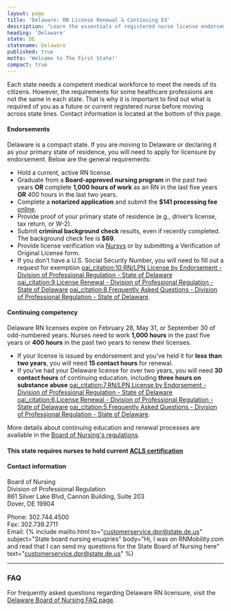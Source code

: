 ```yaml
---
layout: page
title: 'Delaware: RN License Renewal & Continuing Ed'
description: "Learn the essentials of registered nurse license endorsement, renewal, and continuing education in Delaware. Stay compliant with your nursing license."
heading: 'Delaware'
state: DE
statename: Delaware
published: true
motto: 'Welcome to The First State!'
compact: true
---
```


Each state needs a competent medical workforce to meet the needs of its citizens. However, the requirements for some healthcare professions are not the same in each state. That is why it is important to find out what is required of you as a future or current registered nurse before moving across state lines. Contact information is located at the bottom of this page.

#### Endorsements

Delaware is a compact state. If you are moving to Delaware or declaring it as your primary state of residence, you will need to apply for licensure by endorsement. Below are the general requirements:

- Hold a current, active RN license.
- Graduate from a **Board-approved nursing program** in the past two years **OR** complete **1,000 hours of work** as an RN in the last five years **OR** 400 hours in the last two years.
- Complete a **notarized application** and submit the **$141 processing fee** [online](https://delpros.delaware.gov/OH_HomePage).
- Provide proof of your primary state of residence (e.g., driver’s license, tax return, or W-2).
- Submit **criminal background check** results, even if recently completed. The background check fee is **$69**.
- Provide license verification via [Nursys](https://www.nursys.com) or by submitting a Verification of Original License form.
- If you don’t have a U.S. Social Security Number, you will need to fill out a request for exemption [oai_citation:10,RN/LPN License by Endorsement - Division of Professional Regulation - State of Delaware](https://dpr.delaware.gov/boards/nursing/reciprocity/) [oai_citation:9,License Renewal - Division of Professional Regulation - State of Delaware](https://dpr.delaware.gov/boards/nursing/renewal/) [oai_citation:8,Frequently Asked Questions - Division of Professional Regulation - State of Delaware](https://dpr.delaware.gov/boards/nursing/faqs/).

#### Continuing competency

Delaware RN licenses expire on February 28, May 31, or September 30 of odd-numbered years. Nurses need to work **1,000 hours** in the past five years or **400 hours** in the past two years to renew their licenses.

- If your license is issued by endorsement and you’ve held it for **less than two years**, you will need **15 contact hours** for renewal.
- If you’ve had your Delaware license for over two years, you will need **30 contact hours** of continuing education, including **three hours on substance abuse** [oai_citation:7,RN/LPN License by Endorsement - Division of Professional Regulation - State of Delaware](https://dpr.delaware.gov/boards/nursing/reciprocity/) [oai_citation:6,License Renewal - Division of Professional Regulation - State of Delaware](https://dpr.delaware.gov/boards/nursing/renewal/) [oai_citation:5,Frequently Asked Questions - Division of Professional Regulation - State of Delaware](https://dpr.delaware.gov/boards/nursing/faqs/).

More details about continuing education and renewal processes are available in the [Board of Nursing's regulations](https://regulations.delaware.gov/AdminCode/title24/1900.shtml).

#### This state requires nurses to hold current [ACLS certification](https://www.acls.net/delaware-acls-pals-bls)

#### Contact information

Board of Nursing  
Division of Professional Regulation  
861 Silver Lake Blvd, Cannon Building, Suite 203  
Dover, DE 19904

Phone: 302.744.4500  
Fax: 302.739.2711  
Email: {% include mailto.html 
      to="customerservice.dpr@state.de.us"
      subject="State board nursing enuqiries"
      body="Hi, I was on RNMobility.com and read that I can send my questions for the State Board of Nursing here"
      text="customerservice.dpr@state.de.us"
    %} 
 

---

### FAQ

For frequently asked questions regarding Delaware RN licensure, visit the [Delaware Board of Nursing FAQ page](https://dpr.delaware.gov/boards/nursing/faqs/).
